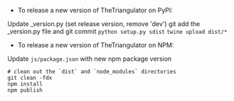 - To release a new version of TheTriangulator on PyPI:

Update _version.py (set release version, remove 'dev')
git add the _version.py file and git commit
`python setup.py sdist`
`twine upload dist/*`

- To release a new version of TheTriangulator on NPM:

Update `js/package.json` with new npm package version

```
# clean out the `dist` and `node_modules` directories
git clean -fdx
npm install
npm publish
```